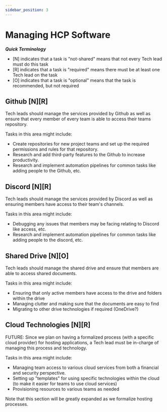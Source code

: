 ```yaml
---
sidebar_position: 3
---
```


# Managing HCP Software

***Quick Terminology***
- [N] indicates that a task is "not-shared" means that not every Tech lead must do this task
- [R] indicates that a task is "required" means there must be at least one Tech lead on the task
- [O] indicates that a task is "optional" means that the task is recommended, but not required

## Github [N][R]
Tech leads should manage the services provided by Github as well as ensure that every member of every team is able to access their teams repository.

Tasks in this area might include:
- Create repositories for new project teams and set up the required permissions and rules for that repository.
- Research and add third-party features to the Github to increase productivity.
- Research and implement automation pipelines for common tasks like adding people to the Github, etc.

## Discord [N][R]
Tech leads should manage the services provided by Discord as well as ensuring members have access to their team's channels.

Tasks in this area might include:
- Debugging any issues that members may be facing relating to Discord like access, etc.
- Research and implement automation pipelines for common tasks like adding people to the discord, etc.

## Shared Drive [N][O]
Tech leads should manage the shared drive and ensure that members are able to access shared documents.

Tasks in this area might include:
- Ensuring that only active members have access to the drive and folders within the drive
- Managing clutter and making sure that the documents are easy to find
- Migrating to other drive technologies if required (OneDrive?)

## Cloud Technologies [N][R]
FUTURE: Since we plan on having a formalized process (with a specific cloud provider) for hosting applications, a Tech lead must be in-charge of managing this process and technology.

Tasks in this area might include:
- Managing team access to various cloud services from both a financial and security perspective.
- Setting up "templates" for using specific technologies within the cloud (to make it easier for teams to use cloud services)
- Provisioning resources to various teams as needed

Note that this section will be greatly expanded as we formalize hosting processes.

